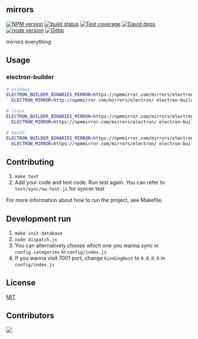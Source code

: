 mirrors
---------------

[![NPM version][npm-image]][npm-url]
[![build status][travis-image]][travis-url]
[![Test coverage][coveralls-image]][coveralls-url]
[![David deps][david-image]][david-url]
[![node version][node-image]][node-url]
[![Gittip][gittip-image]][gittip-url]

[npm-image]: https://img.shields.io/npm/v/mirrors.svg?style=flat-square
[npm-url]: https://npmjs.org/package/mirrors
[travis-image]: https://img.shields.io/travis/cnpm/mirrors.svg?style=flat-square
[travis-url]: https://travis-ci.org/cnpm/mirrors
[coveralls-image]: https://img.shields.io/coveralls/cnpm/mirrors.svg?style=flat-square
[coveralls-url]: https://coveralls.io/r/cnpm/mirrors?branch=master
[david-image]: https://img.shields.io/david/cnpm/mirrors.svg?style=flat-square
[david-url]: https://david-dm.org/cnpm/mirrors
[node-image]: https://img.shields.io/badge/node.js-%3E=_0.11.14-blue.svg?style=flat-square
[node-url]: http://nodejs.org/download/
[gittip-image]: https://img.shields.io/gittip/dead-horse.svg?style=flat-square
[gittip-url]: https://www.gittip.com/dead-horse/

mirrors everything

## Usage

### electron-builder

```bash
# windows
ELECTRON_BUILDER_BINARIES_MIRROR=https://npmmirror.com/mirrors/electron-builder-binaries/ \
  ELECTRON_MIRROR=http://npmmirror.com/mirrors/electron/ electron-builder build --win

# linux
ELECTRON_BUILDER_BINARIES_MIRROR=https://npmmirror.com/mirrors/electron-builder-binaries/ \
  ELECTRON_MIRROR=https://npmmirror.com/mirrors/electron/ electron-builder build --linux

# macOS
ELECTRON_BUILDER_BINARIES_MIRROR=https://npmmirror.com/mirrors/electron-builder-binaries/ \
  ELECTRON_MIRROR=https://npmmirror.com/mirrors/electron/ electron-builder build --mac
```

## Contributing

1. `make test`
2. Add your code and test code. Run test again. You can refer to `test/sync/nw.test.js` for syncer test

For more information about how to run the project, see Makefile.

## Development run

1. `make init-database`
2. `node dispatch.js`
3. You can alternatively choose which one you wanna sync in `config.categories` in `config/index.js`
4. If you wanna visit 7001 port, change `bindingHost` to `0.0.0.0` in `config/index.js`

## License

[MIT](LICENSE.txt)

## Contributors

[![](https://badges.implements.io/api/contributors?org=cnpm&repo=mirrors&width=1250&size=96&padding=6)](https://github.com/cnpm/mirrors/graphs/contributors)
